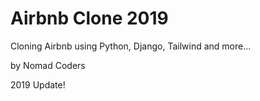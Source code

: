 # Airbnb Clone 2019

Cloning Airbnb using Python, Django, Tailwind and more...

by Nomad Coders

2019 Update!
